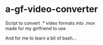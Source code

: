 # a-gf-video-converter
Script to convert .* video formats into .mov <br>
made for my girlfriend to use

And for me to learn a bit of bash...
